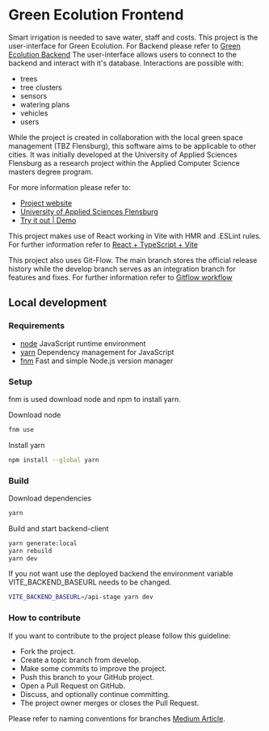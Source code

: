 # Green Ecolution Frontend

Smart irrigation is needed to save water, staff and costs. This project is the user-interface for Green Ecolution. For Backend please refer to [Green Ecolution Backend](https://github.com/green-ecolution/backend)
The user-interface allows users to connect to the backend and interact with it's database. Interactions are possible with:

- trees
- tree clusters
- sensors
- watering plans
- vehicles
- users

While the project is created in collaboration with the local green space management (TBZ Flensburg), this software aims to be applicable to other cities. It was initially developed at the University of Applied Sciences Flensburg as a research project within the Applied Computer Science masters degree program.

For more information please refer to:

- [Project website](https://green-ecolution.de/)
- [University of Applied Sciences Flensburg](https://hs-flensburg.de/en)
- [Try it out | Demo](https://demo.green-ecolution.de)

This project makes use of React working in Vite with HMR and .ESLint rules.
For further information refer to [React + TypeScript + Vite](https://github.com/fresh-app/fresh-vite-app-react-ts)

This project also uses Git-Flow. The main branch stores the official release history while the develop branch serves as an integration branch for features and fixes.
For further information refer to [Gitflow workflow](https://www.atlassian.com/git/tutorials/comparing-workflows/gitflow-workflow)

## Local development

### Requirements

- [node](https://github.com/nodejs/node) JavaScript runtime environment
- [yarn](https://github.com/yarnpkg) Dependency management for JavaScript
- [fnm](https://github.com/Schniz/fnm) Fast and simple Node.js version manager

### Setup

fnm is used download node and npm to install yarn.

Download node

```bash
fnm use
```

Install yarn

```bash
npm install --global yarn
```

### Build

Download dependencies

```bash
yarn
```

Build and start backend-client

```bash
yarn generate:local
yarn rebuild
yarn dev
```

If you not want use the deployed backend the environment variable VITE_BACKEND_BASEURL needs to be changed.

```bash
VITE_BACKEND_BASEURL=/api-stage yarn dev
```

### How to contribute

If you want to contribute to the project please follow this guideline:

- Fork the project.
- Create a topic branch from develop.
- Make some commits to improve the project.
- Push this branch to your GitHub project.
- Open a Pull Request on GitHub.
- Discuss, and optionally continue committing.
- The project owner merges or closes the Pull Request.

Please refer to naming conventions for branches [Medium Article](https://medium.com/@abhay.pixolo/naming-conventions-for-git-branches-a-cheatsheet-8549feca2534).
